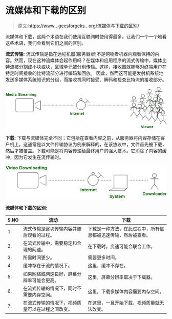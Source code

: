 # 流媒体和下载的区别

> 原文:[https://www . geesforgeks . org/流媒体与下载的区别/](https://www.geeksforgeeks.org/difference-between-streaming-and-downloading/)

流媒体和下载，这两个术语在我们使用互联网时使用得最多。让我们一个一个地看这些术语，我们会看到它们之间的区别。

**流式传输:**
流式传输是指在远程机器(服务器)而不是购物者机器内观看保持的内容。然而，现在这种流媒体会起作用吗？在媒体和应用程序的流式传输中，媒体比特流被分割成小块或块，区域单元被分别传输。这样，接收器就能够对终端用户在特定时间接收的比特流部分进行编码和回放。
因此，然而这可能是发射机系统地发送多媒体系统知识的分组，而接收机同时接受、解码和检查比特流的接收部分。

![](img/80c392b8918a77533d75eb42f1574585.png)

**下载:**
下载与流媒体完全不同；它包括在查看内容之前，从服务器将内容存储在客户机上。这通常是以文件传输协议为例来解释的，在该协议中，文件首先被下载，然后才被覆盖。下载可能是将内容传递给最终用户的强大技术。它消除了内容的缓冲，因为它发生在流传输时。

![](img/888f403274fa237954e7aa371f9d448c.png)

**流媒体和下载的区别:**

| S.NO | 流动 | 下载 |
| --- | --- | --- |
| 1. | 流式传输是逐块传输内容并随后观看的过程。 | 下载是一种方法，在此过程中，所有信息都被迅速传输，然后被查看。 |
| 2. | 在流式传输中，需要稳定和合理的网速。 | 在下载时，变速可能会联合工作。 |
| 3. | 所需时间更少。 | 需要更多时间。 |
| 4. | 缓冲存在于流的情况下。 | 这里，缓冲不存在。 |
| 5. | 如果网络或网速良好，屏幕分辨率可能会更高。 | 这里，屏幕分辨率取决于下载器。 |
| 6. | 在流式传输的情况下，同时不需要内存空间。 | 这里，下载多媒体内容需要内存空间。 |
| 7. | 在流式传输的情况下，视频质量可以在过程之间改变。 | 在这里，一旦开始下载，视频质量就无法改变。 |